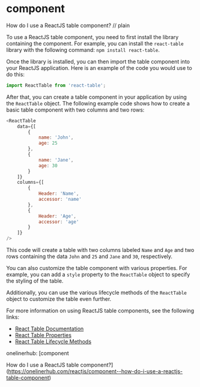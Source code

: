 # component

How do I use a ReactJS table component?
// plain

To use a ReactJS table component, you need to first install the library containing the component. For example, you can install the `react-table` library with the following command: `npm install react-table`.

Once the library is installed, you can then import the table component into your ReactJS application. Here is an example of the code you would use to do this:

```js
import ReactTable from 'react-table';
```

After that, you can create a table component in your application by using the `ReactTable` object. The following example code shows how to create a basic table component with two columns and two rows:

```js
<ReactTable
    data={[
        {
            name: 'John',
            age: 25
        },
        {
            name: 'Jane',
            age: 30
        }
    ]}
    columns={[
        {
            Header: 'Name',
            accessor: 'name'
        },
        {
            Header: 'Age',
            accessor: 'age'
        }
    ]}
/>
```

This code will create a table with two columns labeled `Name` and `Age` and two rows containing the data `John` and `25` and `Jane` and `30`, respectively.

You can also customize the table component with various properties. For example, you can add a `style` property to the `ReactTable` object to specify the styling of the table.

Additionally, you can use the various lifecycle methods of the `ReactTable` object to customize the table even further.

For more information on using ReactJS table components, see the following links:

- [React Table Documentation](https://react-table.js.org/#/story/readme)
- [React Table Properties](https://react-table.js.org/#/story/api-props)
- [React Table Lifecycle Methods](https://react-table.js.org/#/story/lifecycle-methods)

onelinerhub: [component

How do I use a ReactJS table component?](https://onelinerhub.com/reactjs/component--how-do-i-use-a-reactjs-table-component)